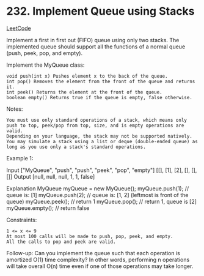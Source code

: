 # 232. Implement Queue using Stacks

[LeetCode](https://leetcode.com/problems/implement-queue-using-stacks/)

Implement a first in first out (FIFO) queue using only two stacks. The implemented queue should support all the functions of a normal queue (push, peek, pop, and empty).

Implement the MyQueue class:

    void push(int x) Pushes element x to the back of the queue.
    int pop() Removes the element from the front of the queue and returns it.
    int peek() Returns the element at the front of the queue.
    boolean empty() Returns true if the queue is empty, false otherwise.

Notes:

    You must use only standard operations of a stack, which means only push to top, peek/pop from top, size, and is empty operations are valid.
    Depending on your language, the stack may not be supported natively. You may simulate a stack using a list or deque (double-ended queue) as long as you use only a stack's standard operations.



Example 1:

Input
["MyQueue", "push", "push", "peek", "pop", "empty"]
[[], [1], [2], [], [], []]
Output
[null, null, null, 1, 1, false]

Explanation
MyQueue myQueue = new MyQueue();
myQueue.push(1); // queue is: [1]
myQueue.push(2); // queue is: [1, 2] (leftmost is front of the queue)
myQueue.peek(); // return 1
myQueue.pop(); // return 1, queue is [2]
myQueue.empty(); // return false



Constraints:

    1 <= x <= 9
    At most 100 calls will be made to push, pop, peek, and empty.
    All the calls to pop and peek are valid.



Follow-up: Can you implement the queue such that each operation is amortized O(1) time complexity? In other words, performing n operations will take overall O(n) time even if one of those operations may take longer.
